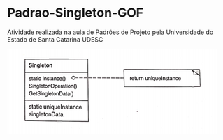 # Padrao-Singleton-GOF
Atividade realizada na aula de Padrões de Projeto pela Universidade do Estado de Santa Catarina UDESC

![Estrutura Singleton](https://github.com/camimassaneiro/Padrao-Singleton-GOF/blob/main/estrutura%20singleton.PNG)
